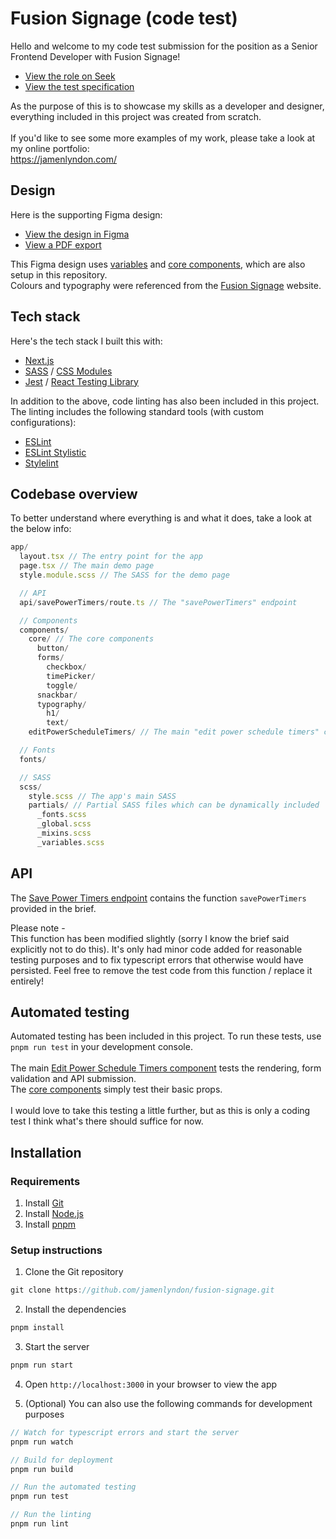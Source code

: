 # Fusion Signage (code test)
Hello and welcome to my code test submission for the position as a Senior Frontend Developer with Fusion Signage!
<br>
- [View the role on Seek](https://www.seek.com.au/job/86418322)
- [View the test specification](https://github.com/jamenlyndon/fusion-signage/tree/main/brief)

As the purpose of this is to showcase my skills as a developer and designer, everything included in this project was created from scratch.
<br><br>
If you'd like to see some more examples of my work, please take a look at my online portfolio:<br>
https://jamenlyndon.com/


## Design
Here is the supporting Figma design:
<br>
- [View the design in Figma](https://www.figma.com/design/uSMK4aHxZGFn7Qqolsj4Fe/Fusion-Signage--Coding-Test-?node-id=0-1&m=dev&t=wo1HE52lBxcbcxyQ-1)
- [View a PDF export](https://jamenlyndon.com/_other/fusion-signage/design.pdf)

This Figma design uses [variables](https://github.com/jamenlyndon/fusion-signage/blob/main/app/scss/partials/_variables.scss) and [core components](https://github.com/jamenlyndon/fusion-signage/tree/main/app/components/core), which are also setup in this repository.
<br>
Colours and typography were referenced from the [Fusion Signage](https://fusionsignage.com.au/) website.


## Tech stack
Here's the tech stack I built this with:
- [Next.js](https://nextjs.org/)
- [SASS](https://sass-lang.com/) / [CSS Modules](https://nextjs.org/docs/app/getting-started/css#css-modules)
- [Jest](https://jestjs.io/) / [React Testing Library](https://testing-library.com/docs/react-testing-library/intro/)

In addition to the above, code linting has also been included in this project. The linting includes the following standard tools (with custom configurations):
- [ESLint](https://eslint.org/)
- [ESLint Stylistic](https://eslint.style/)
- [Stylelint](https://stylelint.io/)


## Codebase overview
To better understand where everything is and what it does, take a look at the below info:
```javascript
app/
  layout.tsx // The entry point for the app
  page.tsx // The main demo page
  style.module.scss // The SASS for the demo page

  // API
  api/savePowerTimers/route.ts // The "savePowerTimers" endpoint

  // Components
  components/
    core/ // The core components
      button/
      forms/
        checkbox/
        timePicker/
        toggle/
      snackbar/
      typography/
        h1/
        text/
    editPowerScheduleTimers/ // The main "edit power schedule timers" component

  // Fonts
  fonts/

  // SASS
  scss/
    style.scss // The app's main SASS
    partials/ // Partial SASS files which can be dynamically included
      _fonts.scss
      _global.scss
      _mixins.scss
      _variables.scss
```


## API
The [Save Power Timers endpoint](https://github.com/jamenlyndon/fusion-signage/blob/main/app/api/savePowerTimers/route.ts) contains the function `savePowerTimers` provided in the brief.

Please note -<br>
This function has been modified slightly (sorry I know the brief said explicitly not to do this). It's only had minor code added for reasonable testing purposes and to fix typescript errors that otherwise would have persisted. Feel free to remove the test code from this function / replace it entirely!


## Automated testing
Automated testing has been included in this project. To run these tests, use `pnpm run test` in your development console.
<br><br>
The main [Edit Power Schedule Timers component](https://github.com/jamenlyndon/fusion-signage/tree/main/app/components/editPowerScheduleTimers)  tests the rendering, form validation and API submission.
<br>
The [core components](https://github.com/jamenlyndon/fusion-signage/tree/main/app/components/core) simply test their basic props.
<br><br>
I would love to take this testing a little further, but as this is only a coding test I think what's there should suffice for now.



## Installation
### Requirements
1. Install [Git](https://git-scm.com/)
2. Install [Node.js](https://nodejs.org/)
2. Install [pnpm](https://pnpm.io/)


### Setup instructions
1. Clone the Git repository
```javascript
git clone https://github.com/jamenlyndon/fusion-signage.git
```
2. Install the dependencies
```javascript
pnpm install
```

3. Start the server
```javascript
pnpm run start
```

4. Open `http://localhost:3000` in your browser to view the app

5. (Optional) You can also use the following commands for development purposes
```javascript
// Watch for typescript errors and start the server
pnpm run watch

// Build for deployment
pnpm run build

// Run the automated testing
pnpm run test

// Run the linting
pnpm run lint
```
